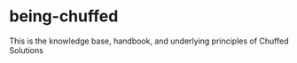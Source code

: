 # being-chuffed
This is the knowledge base, handbook, and underlying principles of Chuffed Solutions
